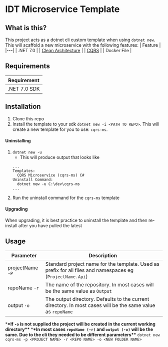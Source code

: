 # IDT Microservice Template

## What is this?

This project acts as a dotnet cli custom template when using `dotnet new`. This will scaffold a new microservice with the following features:
| Feature |
|---|
| .NET 7.0 |
| [Clean Architecture](http://blog.cleancoder.com/uncle-bob/2012/08/13/the-clean-architecture.html) |
| [CQRS](https://martinfowler.com/bliki/CQRS.html) |
| Docker File |

## Requirements

| Requirement  |
| ------------ |
| .NET 7.0 SDK |

## Installation

1. Clone this repo
2. Install the template to your sdk `dotnet new -i <PATH TO REPO>`. This will create a new template for you to use: `cqrs-ms`.

#### Uninstalling

1. `dotnet new -u`
   - This will produce output that looks like
   ```
   ...
   Templates:
     CQRS Microservice (cqrs-ms) C#
   Uninstall Command:
     dotnet new -u C:\dev\cqrs-ms
   ...
   ```
2. Run the uninstall command for the `cqrs-ms` template

#### Upgrading

When upgrading, it is best practice to uninstall the template and then re-install after you have pulled the latest

## Usage

| Parameter        | Description                                                                                                 |
| ---------------- | ----------------------------------------------------------------------------------------------------------- |
| projectName `-P` | Standard project name for the template. Used as prefix for all files and namespaces eg (`ProjectName.Api`)  |
| repoName `-r`    | The name of the repository. In most cases will be the same value as `Output`                                |
| output `-o`      | The output directory. Defaults to the current directory. In most cases will be the same value as `repoName` |

\***\*If `-o` is not supplied the project will be created in the current working directory\*\*** \***\*In most cases `repoName (-r)` and `output (-o)` will be the same. Due to the cli they needed to be different parameters\*\***
`dotnet new cqrs-ms -p <PROJECT NAME> -r <REPO NAME> -o <NEW FOLDER NAME>`
